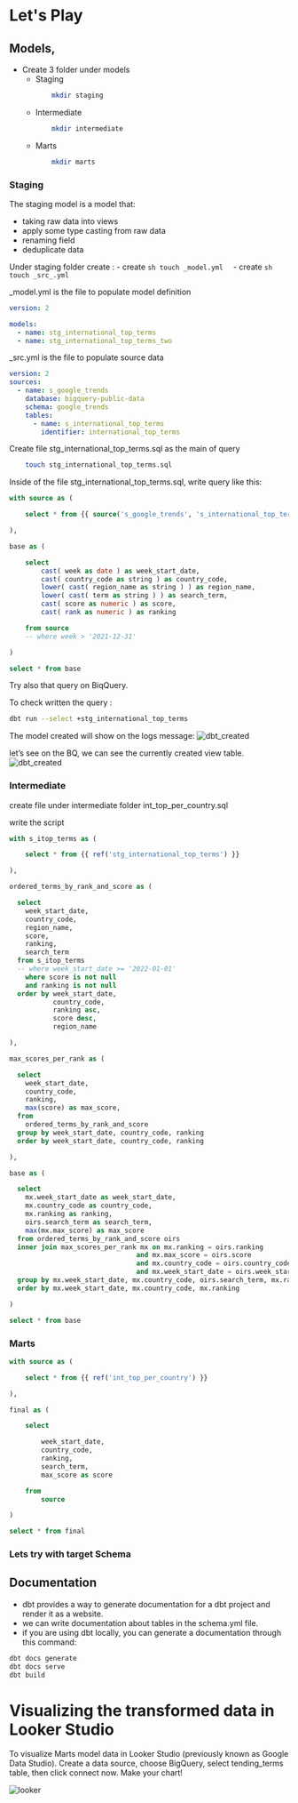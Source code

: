 # Let's Play

## Models,

- Create 3 folder under models
    - Staging
        ```sh
            mkdir staging
        ```
    - Intermediate
        ```sh
            mkdir intermediate
        ```
    - Marts
        ```sh
            mkdir marts
        ```
        


### Staging

The staging model is a model that:

- taking raw data into views
- apply some type casting from raw data
- renaming field
- deduplicate data

Under staging folder create :
    - create 
        ```sh
        touch _model.yml 
        ```
    - create 
        ```sh
        touch _src_.yml 
        ```

_model.yml is the file to populate model definition
```yaml
version: 2

models:
  - name: stg_international_top_terms
  - name: stg_international_top_terms_two
```
_src.yml is the file to populate source data 
```yaml
version: 2
sources:
  - name: s_google_trends
    database: bigquery-public-data
    schema: google_trends
    tables:
      - name: s_international_top_terms
        identifier: international_top_terms
```

Create file stg_international_top_terms.sql as the main of query
```sh
    touch stg_international_top_terms.sql
```

Inside of the file stg_international_top_terms.sql, write query like this:
```sql
with source as (

    select * from {{ source('s_google_trends', 's_international_top_terms') }}

),

base as (

    select
        cast( week as date ) as week_start_date,
        cast( country_code as string ) as country_code,
        lower( cast( region_name as string ) ) as region_name,
        lower( cast( term as string ) ) as search_term,
        cast( score as numeric ) as score,
        cast( rank as numeric ) as ranking

    from source
    -- where week > '2021-12-31'

)

select * from base
```

Try also that query on BiqQuery.

To check written the query :
```sh
dbt run --select +stg_international_top_terms  
```

The model created will show on the logs message:
![dbt_created](../images/1_4_sa.png)

let’s see on the BQ, we can see the currently created view table.
![dbt_created](../images/1_5_sa.png)


### Intermediate
create file under intermediate folder int_top_per_country.sql

write the script
```sql
with s_itop_terms as (

    select * from {{ ref('stg_international_top_terms') }}

),

ordered_terms_by_rank_and_score as (

  select
    week_start_date,
    country_code,
    region_name,
    score,
    ranking,
    search_term
  from s_itop_terms
  -- where week_start_date >= '2022-01-01'
    where score is not null
    and ranking is not null
  order by week_start_date,
           country_code,
           ranking asc,
           score desc,
           region_name

),

max_scores_per_rank as (

  select
    week_start_date,
    country_code,
    ranking,
    max(score) as max_score,
  from
    ordered_terms_by_rank_and_score
  group by week_start_date, country_code, ranking
  order by week_start_date, country_code, ranking

),

base as (

  select
    mx.week_start_date as week_start_date,
    mx.country_code as country_code,
    mx.ranking as ranking,
    oirs.search_term as search_term,
    max(mx.max_score) as max_score
  from ordered_terms_by_rank_and_score oirs
  inner join max_scores_per_rank mx on mx.ranking = oirs.ranking
                                and mx.max_score = oirs.score
                                and mx.country_code = oirs.country_code
                                and mx.week_start_date = oirs.week_start_date
  group by mx.week_start_date, mx.country_code, oirs.search_term, mx.ranking
  order by mx.week_start_date, mx.country_code, mx.ranking

)

select * from base
```

### Marts
```sql
with source as (

    select * from {{ ref('int_top_per_country') }}

),

final as (

    select

        week_start_date,
        country_code,
        ranking,
        search_term,
        max_score as score

    from
        source

)

select * from final
```

### Lets try with target Schema


## Documentation
- dbt provides a way to generate documentation for a dbt project and render it as a website.
- we can write documentation about tables in the schema.yml file.
- if you are using dbt locally, you can generate a documentation through this command:

```sh
dbt docs generate
dbt docs serve
dbt build
```

# Visualizing the transformed data in Looker Studio
To visualize Marts model data in Looker Studio (previously known as Google Data Studio).
Create a data source, choose BigQuery, select tending_terms table, then click connect now.
Make your chart!

![looker](../images/1_6_sa.png)